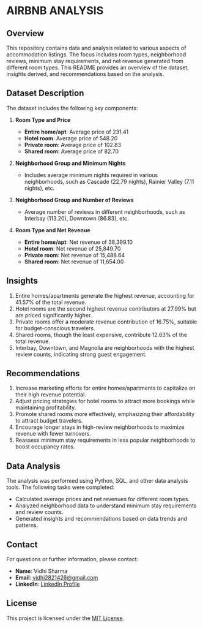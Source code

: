 # AIRBNB ANALYSIS

## Overview

This repository contains data and analysis related to various aspects of accommodation listings. The focus includes room types, neighborhood reviews, minimum stay requirements, and net revenue generated from different room types. This README provides an overview of the dataset, insights derived, and recommendations based on the analysis.

## Dataset Description

The dataset includes the following key components:

1. **Room Type and Price**
   - **Entire home/apt**: Average price of 231.41
   - **Hotel room**: Average price of 548.20
   - **Private room**: Average price of 102.83
   - **Shared room**: Average price of 82.70

2. **Neighborhood Group and Minimum Nights**
   - Includes average minimum nights required in various neighborhoods, such as Cascade (22.79 nights), Rainier Valley (7.11 nights), etc.

3. **Neighborhood Group and Number of Reviews**
   - Average number of reviews in different neighborhoods, such as Interbay (113.20), Downtown (86.83), etc.

4. **Room Type and Net Revenue**
   - **Entire home/apt**: Net revenue of 38,399.10
   - **Hotel room**: Net revenue of 25,849.70
   - **Private room**: Net revenue of 15,488.64
   - **Shared room**: Net revenue of 11,654.00

## Insights

1. Entire homes/apartments generate the highest revenue, accounting for 41.57% of the total revenue.
2. Hotel rooms are the second highest revenue contributors at 27.99% but are priced significantly higher.
3. Private rooms offer a moderate revenue contribution of 16.75%, suitable for budget-conscious travelers.
4. Shared rooms, though the least expensive, contribute 12.63% of the total revenue.
5. Interbay, Downtown, and Magnolia are neighborhoods with the highest review counts, indicating strong guest engagement.

## Recommendations

1. Increase marketing efforts for entire homes/apartments to capitalize on their high revenue potential.
2. Adjust pricing strategies for hotel rooms to attract more bookings while maintaining profitability.
3. Promote shared rooms more effectively, emphasizing their affordability to attract budget travelers.
4. Encourage longer stays in high-review neighborhoods to maximize revenue with fewer turnovers.
5. Reassess minimum stay requirements in less popular neighborhoods to boost occupancy rates.

## Data Analysis

The analysis was performed using Python, SQL, and other data analysis tools. The following tasks were completed:

- Calculated average prices and net revenues for different room types.
- Analyzed neighborhood data to understand minimum stay requirements and review counts.
- Generated insights and recommendations based on data trends and patterns.

## Contact

For questions or further information, please contact:

- **Name**: Vidhi Sharma
- **Email**: vidhi2821426@gmail.com
- **LinkedIn**: [LinkedIn Profile](https://www.linkedin.com/in/vidhi-sharma-340b22228/)

## License

This project is licensed under the [MIT License](LICENSE).

